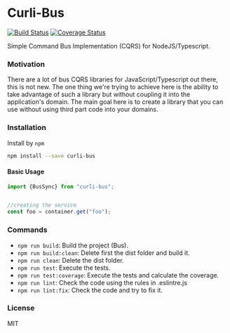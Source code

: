 # Curli-Bus


[![Build Status](https://travis-ci.org/CarlosCraviotto/curli-bus.svg?branch=master)](https://travis-ci.com/github/CarlosCraviotto/curli-bus)
[![Coverage Status](https://coveralls.io/repos/github/CarlosCraviotto/curli-bus/badge.svg?branch=master&cach=ff)](https://coveralls.io/github/CarlosCraviotto/curli-bus?branch=master)

Simple Command Bus Implementation (CQRS) for NodeJS/Typescript.


### Motivation
There are a lot of bus CQRS libraries for JavaScript/Typescript out there, this is not new.  The one thing we're trying to achieve here is the ability to take advantage of such a library but without coupling it into the application's domain. The main goal here is to create a library that you can use without using third part code into your domains.

### Installation

Install by `npm`

```sh
npm install --save curli-bus
```
#### Basic Usage

```typescript
import {BusSync} from "curli-bus";


//creating the service
const foo = container.get("foo");

```


### Commands

 - `npm run build`: Build the project (Bus).
 - `npm run build:clean`: Delete first the dist folder and build it.
 - `npm run clean`: Delete the dist folder.
 - `npm run test`: Execute the tests.
 - `npm run test:coverage`:  Execute the tests and calculate the coverage.
 - `npm run lint`: Check the code using the rules in .eslintre.js
 - `npm run lint:fix`: Check the code and try to fix it.

### License
MIT